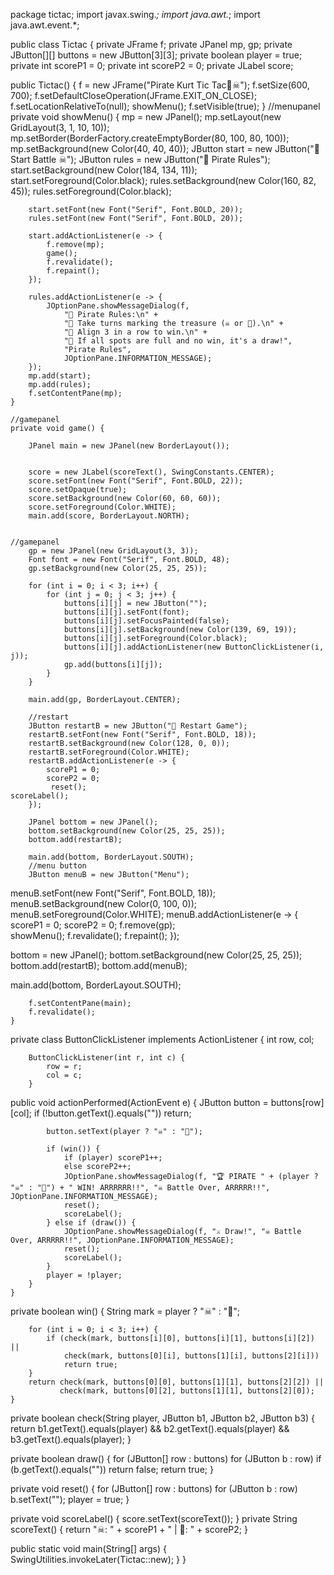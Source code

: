 package tictac;
import javax.swing.*;
import java.awt.*;
import java.awt.event.*;

public class Tictac {
    private JFrame f;
    private JPanel mp, gp;
    private JButton[][] buttons = new JButton[3][3];
    private boolean player = true;
    private int scoreP1 = 0;
    private int scoreP2 = 0;
    private JLabel score;

public Tictac() {
        f = new JFrame("Pirate Kurt Tic Tac🏴☠");
        f.setSize(600, 700);
        f.setDefaultCloseOperation(JFrame.EXIT_ON_CLOSE);
        f.setLocationRelativeTo(null);
        showMenu();
        f.setVisible(true);
    }
    //menupanel
    private void showMenu() {
        mp = new JPanel();
        mp.setLayout(new GridLayout(3, 1, 10, 10));
        mp.setBorder(BorderFactory.createEmptyBorder(80, 100, 80, 100));
        mp.setBackground(new Color(40, 40, 40));
        JButton start = new JButton("🏴‍️ Start Battle ☠");
        JButton rules = new JButton("📜 Pirate Rules");
        start.setBackground(new Color(184, 134, 11));
        start.setForeground(Color.black);
        rules.setBackground(new Color(160, 82, 45));
        rules.setForeground(Color.black);

        start.setFont(new Font("Serif", Font.BOLD, 20));
        rules.setFont(new Font("Serif", Font.BOLD, 20));

        start.addActionListener(e -> {
            f.remove(mp);
            game();
            f.revalidate();
            f.repaint();
        });

        rules.addActionListener(e -> {
            JOptionPane.showMessageDialog(f,
                "📜 Pirate Rules:\n" +
                "📜️ Take turns marking the treasure (☠ or 🏴‍).\n" +
                "📜️ Align 3 in a row to win.\n" +
                "📜 If all spots are full and no win, it's a draw!",
                "Pirate Rules",
                JOptionPane.INFORMATION_MESSAGE);
        });
        mp.add(start);
        mp.add(rules);
        f.setContentPane(mp);
    }

    //gamepanel
    private void game() {
        
        JPanel main = new JPanel(new BorderLayout());

        
        score = new JLabel(scoreText(), SwingConstants.CENTER);
        score.setFont(new Font("Serif", Font.BOLD, 22));
        score.setOpaque(true);
        score.setBackground(new Color(60, 60, 60));
        score.setForeground(Color.WHITE);
        main.add(score, BorderLayout.NORTH);

        
    //gamepanel
        gp = new JPanel(new GridLayout(3, 3));
        Font font = new Font("Serif", Font.BOLD, 48);
        gp.setBackground(new Color(25, 25, 25));

        for (int i = 0; i < 3; i++) {
            for (int j = 0; j < 3; j++) {
                buttons[i][j] = new JButton("");
                buttons[i][j].setFont(font);
                buttons[i][j].setFocusPainted(false);
                buttons[i][j].setBackground(new Color(139, 69, 19));
                buttons[i][j].setForeground(Color.black);
                buttons[i][j].addActionListener(new ButtonClickListener(i, j));
                gp.add(buttons[i][j]);
            }
        }

        main.add(gp, BorderLayout.CENTER);

        //restart
        JButton restartB = new JButton("🔁 Restart Game");
        restartB.setFont(new Font("Serif", Font.BOLD, 18));
        restartB.setBackground(new Color(128, 0, 0));
        restartB.setForeground(Color.WHITE);
        restartB.addActionListener(e -> {
            scoreP1 = 0;  
            scoreP2 = 0;  
             reset();
    scoreLabel();
        });

        JPanel bottom = new JPanel();
        bottom.setBackground(new Color(25, 25, 25));
        bottom.add(restartB);

        main.add(bottom, BorderLayout.SOUTH);
        //menu button
        JButton menuB = new JButton("Menu");
menuB.setFont(new Font("Serif", Font.BOLD, 18));
menuB.setBackground(new Color(0, 100, 0));
menuB.setForeground(Color.WHITE);
menuB.addActionListener(e -> {
    scoreP1 = 0;
    scoreP2 = 0;
    f.remove(gp);  
    showMenu();
    f.revalidate();
    f.repaint();
});

bottom = new JPanel();
bottom.setBackground(new Color(25, 25, 25));
bottom.add(restartB);
bottom.add(menuB);  

main.add(bottom, BorderLayout.SOUTH);

        f.setContentPane(main);
        f.revalidate();
    }

 private class ButtonClickListener implements ActionListener {
        int row, col;

        ButtonClickListener(int r, int c) {
            row = r;
            col = c;
        }

  public void actionPerformed(ActionEvent e) {
            JButton button = buttons[row][col];
            if (!button.getText().equals("")) return;

            button.setText(player ? "☠" : "🏴‍");

            if (win()) {
                if (player) scoreP1++;
                else scoreP2++;
                JOptionPane.showMessageDialog(f, "🏆 PIRATE " + (player ? "☠" : "🏴‍") + " WIN! ARRRRRR!!", "☠️ Battle Over, ARRRRR!!", JOptionPane.INFORMATION_MESSAGE);
                reset();
                scoreLabel();
            } else if (draw()) {
                JOptionPane.showMessageDialog(f, "⚔️ Draw!", "☠️ Battle Over, ARRRRR!!", JOptionPane.INFORMATION_MESSAGE);
                reset();
                scoreLabel();
            }
            player = !player;
        }
    }

private boolean win() {
        String mark = player ? "☠" : "🏴‍";

        for (int i = 0; i < 3; i++) {
            if (check(mark, buttons[i][0], buttons[i][1], buttons[i][2]) ||
                check(mark, buttons[0][i], buttons[1][i], buttons[2][i]))
                return true;
        }
        return check(mark, buttons[0][0], buttons[1][1], buttons[2][2]) ||
               check(mark, buttons[0][2], buttons[1][1], buttons[2][0]);
    }

private boolean check(String player, JButton b1, JButton b2, JButton b3) {
        return b1.getText().equals(player) &&
               b2.getText().equals(player) &&
               b3.getText().equals(player);
    }

private boolean draw() {
        for (JButton[] row : buttons)
            for (JButton b : row)
                if (b.getText().equals(""))
                    return false;
        return true;
    }

private void reset() {
        for (JButton[] row : buttons)
            for (JButton b : row)
                b.setText("");
        player = true;
    }

private void scoreLabel() {
        score.setText(scoreText());
    }
private String scoreText() {
        return "☠: " + scoreP1 + "   |   🏴‍: " + scoreP2;
    }

public static void main(String[] args) {
        SwingUtilities.invokeLater(Tictac::new);
    }
}
